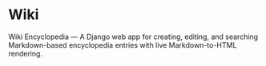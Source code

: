 # Wiki
Wiki Encyclopedia — A Django web app for creating, editing, and searching Markdown-based encyclopedia entries with live Markdown-to-HTML rendering.
